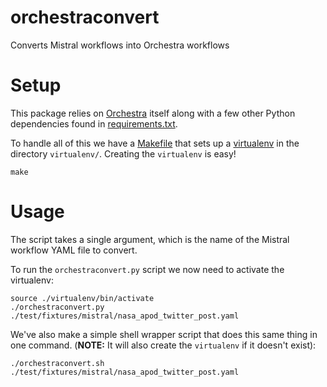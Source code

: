 # orchestraconvert

Converts Mistral workflows into Orchestra workflows

# Setup

This package relies on [Orchestra](https://github.com/StackStorm/orchestra) itself
along with a few other Python dependencies found in [requirements.txt](requirements.txt).

To handle all of this we have a [Makefile](Makefile) that sets up a
[virtualenv](https://virtualenv.pypa.io/en/stable/) in the directory `virtualenv/`.
Creating the `virtualenv` is easy!

``` shell
make
```

# Usage

The script takes a single argument, which is the name of the Mistral workflow
YAML file to convert.

To run the `orchestraconvert.py` script we now need to activate the virtualenv:

``` shell
source ./virtualenv/bin/activate
./orchestraconvert.py ./test/fixtures/mistral/nasa_apod_twitter_post.yaml
```

We've also make a simple shell wrapper script that does this same thing in one command.
(**NOTE:** It will also create the `virtualenv` if it doesn't exist):

``` shell
./orchestraconvert.sh ./test/fixtures/mistral/nasa_apod_twitter_post.yaml
```


